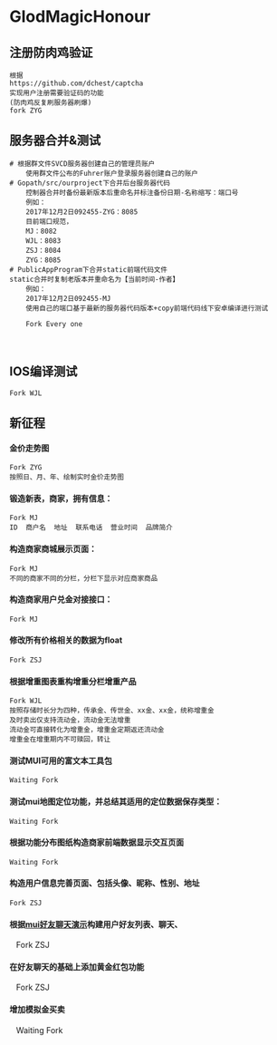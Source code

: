 # GlodMagicHonour
## 注册防肉鸡验证

    根据
    https://github.com/dchest/captcha 
    实现用户注册需要验证码的功能  
    (防肉鸡反复刷服务器刷爆)
    fork ZYG  
## 服务器合并&测试 
    # 根据群文件SVCD服务器创建自己的管理员账户  
        使用群文件公布的Fuhrer账户登录服务器创建自己的账户  
    # Gopath/src/ourproject下合并后台服务器代码  
        控制器合并时备份最新版本后重命名并标注备份日期-名称缩写：端口号
        例如：
        2017年12月2日092455-ZYG：8085
        目前端口规范，
        MJ：8082
        WJL：8083
        ZSJ：8084
        ZYG：8085
    # PublicAppProgram下合并static前端代码文件
    static合并时复制老版本并重命名为【当前时间-作者】
        例如： 
        2017年12月2日092455-MJ
        使用自己的端口基于最新的服务器代码版本+copy前端代码线下安卓编译进行测试
        
        Fork Every one      
        
    
## IOS编译测试
    Fork WJL
## 新征程
#### 金价走势图
    Fork ZYG
    按照日、月、年、绘制实时金价走势图
#### 锻造新表，商家，拥有信息：
    Fork MJ
    ID  商户名  地址  联系电话  营业时间  品牌简介
#### 构造商家商城展示页面：
    Fork MJ
    不同的商家不同的分栏，分栏下显示对应商家商品
#### 构造商家用户兑金对接接口：
    Fork MJ
#### 修改所有价格相关的数据为float
    Fork ZSJ
#### 根据增重图表重构增重分栏增重产品
    Fork WJL
    按照存储时长分为四种，传承金、传世金、xx金、xx金，统称增重金
    及时卖出仅支持流动金，流动金无法增重
    流动金可直接转化为增重金，增重金定期返还流动金
    增重金在增重期内不可赎回，转让
#### 测试MUI可用的富文本工具包
    Waiting Fork
#### 测试mui地图定位功能，并总结其适用的定位数据保存类型：
    Waiting Fork
#### 根据功能分布图纸构造商家前端数据显示交互页面
    Waiting Fork
#### 构造用户信息完善页面、包括头像、昵称、性别、地址
    Fork ZSJ
#### 根据[mui好友聊天演示](https://segmentfault.com/a/1190000005729743)构建用户好友列表、聊天、
    Fork ZSJ
#### 在好友聊天的基础上添加黄金红包功能
    Fork ZSJ
#### 增加模拟金买卖
    Waiting Fork
